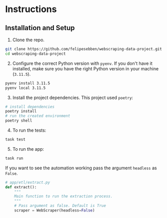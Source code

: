 # Instructions #

## Installation and Setup ##
1. Clone the repo.
```bash
git clone https://github.com/felipesebben/webscraping-data-project.git
cd webscraping-data-project
```

2. Configure the correct Python version with `pyenv`. If you don't have it installed, make sure you have the right Python version in your machine (`3.11.5`).
```bash
pyenv install 3.11.5
pyenv local 3.11.5
```

3. Install the project dependencies. This project used `poetry`:
```bash
# install dependencies
poetry install
# run the created environment
poetry shell
```

4. To run the tests:
```bash
task test
```

5. To run the app:
```bash
task run
```
If you want to see the automation working pass the argument `headless` as `False`.

```python
# app/etl/extract.py
def extract():
    """
    Main function to run the extraction process.
    """
    # Pass argument as false. Default is True
    scraper = WebScraper(headless=False)
```
